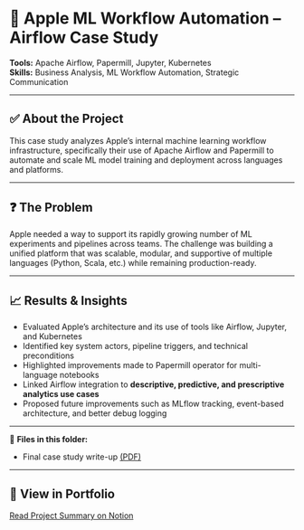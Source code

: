 # 🍏 Apple ML Workflow Automation – Airflow Case Study

**Tools:** Apache Airflow, Papermill, Jupyter, Kubernetes  
**Skills:** Business Analysis, ML Workflow Automation, Strategic Communication

---

## ✅ About the Project
This case study analyzes Apple’s internal machine learning workflow infrastructure, specifically their use of Apache Airflow and Papermill to automate and scale ML model training and deployment across languages and platforms.

---

## ❓ The Problem
Apple needed a way to support its rapidly growing number of ML experiments and pipelines across teams. The challenge was building a unified platform that was scalable, modular, and supportive of multiple languages (Python, Scala, etc.) while remaining production-ready.

---

## 📈 Results & Insights
- Evaluated Apple’s architecture and its use of tools like Airflow, Jupyter, and Kubernetes  
- Identified key system actors, pipeline triggers, and technical preconditions  
- Highlighted improvements made to Papermill operator for multi-language notebooks  
- Linked Airflow integration to **descriptive, predictive, and prescriptive analytics use cases**  
- Proposed future improvements such as MLflow tracking, event-based architecture, and better debug logging

---

📎 **Files in this folder:**  
- Final case study write-up [(PDF)]()

---

## 🔗 View in Portfolio
[Read Project Summary on Notion](https://www.notion.so/your-notion-link)
